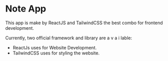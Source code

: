 # Note App

This app is make by ReactJS and TailwindCSS the best combo for frontend development.

Currently, two official framework and library are a v a i lable:

- ReactJs uses for Website Development.
- TailwindCSS uses for styling the website.
